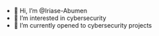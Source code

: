 - 👋 Hi, I’m @Iriase-Abumen
- 👀 I’m interested in cybersecurity
- 🌱 I’m currently opened to cybersecurity projects

<!---
Iriase-Abumen/Iriase-Abumen is a ✨ special ✨ repository because its `README.md` (this file) appears on your GitHub profile.
You can click the Preview link to take a look at your changes.
--->
